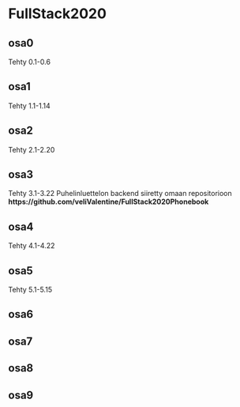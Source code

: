 # FullStack2020

<h2>osa0</h2>
    Tehty 0.1-0.6
<h2>osa1</h2>
    Tehty 1.1-1.14
<h2>osa2</h2>
    Tehty 2.1-2.20
<h2>osa3</h2>
    Tehty 3.1-3.22
    Puhelinluettelon backend siiretty omaan repositorioon 
    <b>https://github.com/veliValentine/FullStack2020Phonebook</b>
<h2>osa4</h2>
  Tehty 4.1-4.22
<h2>osa5</h2>
  Tehty 5.1-5.15
<h2>osa6</h2>
<h2>osa7</h2>
<h2>osa8</h2>
<h2>osa9</h2>
